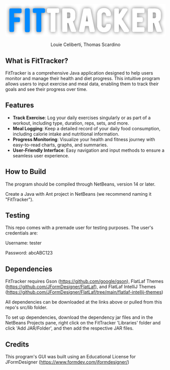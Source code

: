 <p align="center">
  <img src="src/assets/FitTrackerLogo.png" alt="FitTracker Logo" />
</p>

<p align="center">
  Louie Celiberti, Thomas Scardino
</p>


## What is FitTracker?

FitTracker is a comprehensive Java application designed to help users monitor and manage their health and diet progress. This intuitive program allows users to input exercise and meal data, enabling them to track their goals and see their progress over time.

## Features

- **Track Exercise**: Log your daily exercises singularly or as part of a workout, including type, duration, reps, sets, and more.
- **Meal Logging**: Keep a detailed record of your daily food consumption, including calorie intake and nutritional information.
- **Progress Monitoring**: Visualize your health and fitness journey with easy-to-read charts, graphs, and summaries.
- **User-Friendly Interface**: Easy navigation and input methods to ensure a seamless user experience.

## How to Build

The program should be compiled through NetBeans, version 14 or later. 

Create a Java with Ant project in NetBeans (we recommend naming it "FitTracker").

## Testing

This repo comes with a premade user for testing purposes. The user's credentials are:

Username: tester

Password: abcABC123

## Dependencies

FitTracker requires Gson (https://github.com/google/gson), FlatLaf Themes (https://github.com/JFormDesigner/FlatLaf), and FlatLaf IntelliJ Themes (https://github.com/JFormDesigner/FlatLaf/tree/main/flatlaf-intellij-themes)

All dependencies can be downloaded at the links above or pulled from this repo's src/lib folder.

To set up dependencies, download the dependency jar files and in the NetBeans Projects pane, right click on the FitTracker 'Libraries' folder and click 'Add JAR/Folder', and then add the respective JAR files.

## Credits

This program's GUI was built using an Educational License for JFormDesigner (https://www.formdev.com/jformdesigner/)
